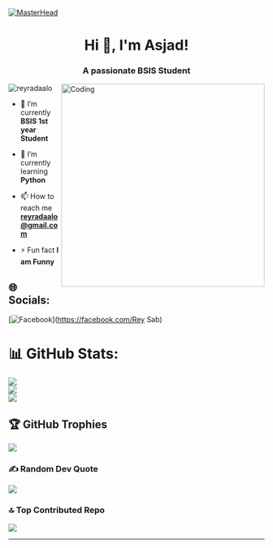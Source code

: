 [![MasterHead](https://firebasestorage.googleapis.com/v0/b/flexi-coding.appspot.com/o/dempgi7-520f8d5f-63d4-4453-8822-dbc149ae27f8.gif?alt=media&token=91c0c7b2-93c3-4029-b011-1a8703c5730d)](https://rishavchanda.io)
<h1 align="center">Hi 👋, I'm Asjad!</h1>
<h3 align="center">A passionate BSIS Student</h3>
<img align="right" alt="Coding" width="400" src="https://cdn.dribbble.com/users/1162077/screenshots/3848914/programmer.gif">


<p align="left"> <img src="https://komarev.com/ghpvc/?username=rishavchanda&label=Profile%20views&color=0e75b6&style=flat" alt="reyradaalo" /> </p>

- 🔭 I’m currently **BSIS 1st year Student**

- 🌱 I’m currently learning **Python**

- 📫 How to reach me **reyradaalo@gmail.com**

- ⚡ Fun fact **I am Funny**



## 🌐 Socials:
[![Facebook](https://img.shields.io/badge/Facebook-%231877F2.svg?logo=Facebook&logoColor=white)](https://facebook.com/Rey Sab) 
# 📊 GitHub Stats:
![](https://github-readme-stats.vercel.app/api?username=reyradaalo&theme=dracula&hide_border=false&include_all_commits=true&count_private=false)<br/>
![](https://github-readme-streak-stats.herokuapp.com/?user=reyradaalo&theme=dracula&hide_border=false)<br/>
![](https://github-readme-stats.vercel.app/api/top-langs/?username=reyradaalo&theme=dracula&hide_border=false&include_all_commits=true&count_private=false&layout=compact)

## 🏆 GitHub Trophies
![](https://github-profile-trophy.vercel.app/?username=reyradaalo&theme=radical&no-frame=true&no-bg=false&margin-w=4)

### ✍️ Random Dev Quote
![](https://quotes-github-readme.vercel.app/api?type=horizontal&theme=radical)

### 🔝 Top Contributed Repo
![](https://github-contributor-stats.vercel.app/api?username=reyradaalo&limit=5&theme=dracula&combine_all_yearly_contributions=true)

---

<!-- Proudly created with GPRM ( https://gprm.itsvg.in ) -->
